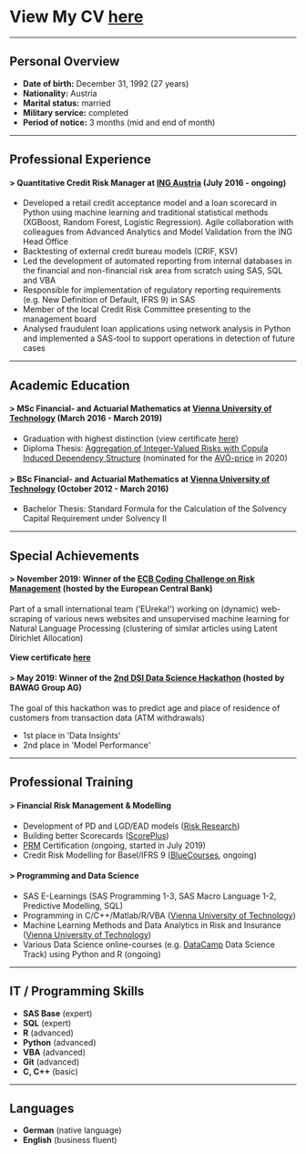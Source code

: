 
# View My CV [here](/pdf/20200208_CV_Martin_Schmidt_English.pdf)

---

## Personal Overview

- **Date of birth:** December 31, 1992 (27 years)
- **Nationality:** Austria
- **Marital status:** married
- **Military service:** completed
- **Period of notice:** 3 months (mid and end of month)

---

## Professional Experience

#### > Quantitative Credit Risk Manager at [ING Austria](https://ing.at) (July 2016 - ongoing)

- Developed a retail credit acceptance model and a loan scorecard
in Python using machine learning and traditional statistical
methods (XGBoost, Random Forest, Logistic Regression).
Agile collaboration with colleagues from Advanced
Analytics and Model Validation from the ING Head Office
- Backtesting of external credit bureau models (CRIF, KSV)
- Led the development of automated reporting from internal
databases in the financial and non-financial risk area from
scratch using SAS, SQL and VBA
- Responsible for implementation of regulatory reporting requirements
(e.g. New Definition of Default, IFRS 9) in SAS
- Member of the local Credit Risk Committee presenting to
the management board
- Analysed fraudulent loan applications using network analysis
in Python and implemented a SAS-tool to support operations
in detection of future cases

---

## Academic Education

#### > MSc Financial- and Actuarial Mathematics at [Vienna University of Technology](https://www.tuwien.at/) (March 2016 - March 2019)

- Graduation with highest distinction (view certificate [here](/pdf/Studies_Certificate_Martin_Schmidt.pdf))
- Diploma Thesis: [Aggregation of Integer-Valued Risks with Copula Induced Dependency Structure](/diploma_thesis) (nominated for the [AVÖ-price](http://avoe.at/wp-content/uploads/2014/09/AVOe_Foerderung_Abschlussarbeiten_2016.pdf) in 2020)

#### > BSc Financial- and Actuarial Mathematics at [Vienna University of Technology](https://www.tuwien.at/) (October 2012 - March 2016)

- Bachelor Thesis: Standard Formula for the Calculation of the Solvency Capital Requirement under Solvency II

---

## Special Achievements
#### > November 2019: Winner of the [ECB Coding Challenge on Risk Management](https://www.ecb.europa.eu/ecb/educational/youth-initiatives/html/coding-challenge.en.html) (hosted by the European Central Bank)
Part of a small international team (’EUreka!’) working on (dynamic) web-scraping of various news websites and unsupervised machine learning for Natural Language Processing (clustering of similar articles using Latent Dirichlet Allocation)
<br><br>
**View certificate [here](/pdf/ECB_Coding_Challenge_Risk_Management_Martin_Schmidt.pdf)**

#### > May 2019: Winner of the [2nd DSI Data Science Hackathon](https://www.univie.ac.at/dsi-students/2nd-data-science-hackathon/) (hosted by BAWAG Group AG)
The goal of this hackathon was to predict age and place of residence of customers from transaction data (ATM withdrawals)
- 1st place in 'Data Insights'
- 2nd place in 'Model Performance'

---

## Professional Training

#### > Financial Risk Management & Modelling
- Development of PD and LGD/EAD models ([Risk Research](https://www.risk-research.de/de/startseite))
- Building better Scorecards ([ScorePlus](https://www.scoreplus.de/))
-  [PRM](https://prmia.org/) Certification (ongoing, started in July 2019)
- Credit Risk Modelling for Basel/IFRS 9 ([BlueCourses](https://www.bluecourses.com/courses/course-v1:bluecourses+BC2+September2019/about), ongoing)

#### > Programming and Data Science
- SAS E-Learnings (SAS Programming 1-3, SAS Macro Language 1-2, Predictive Modelling, SQL)
- Programming in C/C++/Matlab/R/VBA ([Vienna University of Technology](https://www.tuwien.at/))
- Machine Learning Methods and Data Analytics in Risk and Insurance ([Vienna University of Technology](https://www.tuwien.at/))
- Various Data Science online-courses (e.g. [DataCamp](https://www.datacamp.com/) Data Science Track) using Python and R (ongoing)

---

## IT / Programming Skills
- **SAS Base** (expert)
- **SQL** (expert)
- **R** (advanced)
- **Python** (advanced)
- **VBA** (advanced)
- **Git** (advanced)
- **C, C++** (basic)

---

## Languages
- **German** (native language)
- **English** (business fluent)
